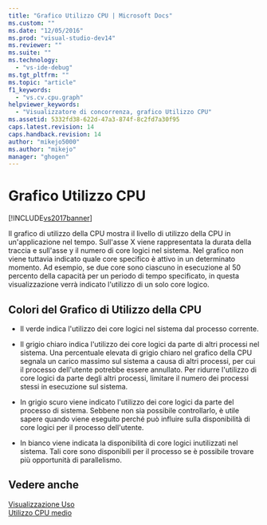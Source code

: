 ```yaml
---
title: "Grafico Utilizzo CPU | Microsoft Docs"
ms.custom: ""
ms.date: "12/05/2016"
ms.prod: "visual-studio-dev14"
ms.reviewer: ""
ms.suite: ""
ms.technology: 
  - "vs-ide-debug"
ms.tgt_pltfrm: ""
ms.topic: "article"
f1_keywords: 
  - "vs.cv.cpu.graph"
helpviewer_keywords: 
  - "Visualizzatore di concorrenza, grafico Utilizzo CPU"
ms.assetid: 5332fd38-622d-47a3-874f-8c2fd7a30f95
caps.latest.revision: 14
caps.handback.revision: 14
author: "mikejo5000"
ms.author: "mikejo"
manager: "ghogen"
---
```

# Grafico Utilizzo CPU
[!INCLUDE[vs2017banner](../code-quality/includes/vs2017banner.md)]

Il grafico di utilizzo della CPU mostra il livello di utilizzo della CPU in un'applicazione nel tempo.  Sull'asse X viene rappresentata la durata della traccia e sull'asse y il numero di core logici nel sistema.  Nel grafico non viene tuttavia indicato quale core specifico è attivo in un determinato momento.  Ad esempio, se due core sono ciascuno in esecuzione al 50 percento della capacità per un periodo di tempo specificato, in questa visualizzazione verrà indicato l'utilizzo di un solo core logico.  
  
## Colori del Grafico di Utilizzo della CPU  
  
-   Il verde indica l'utilizzo dei core logici nel sistema dal processo corrente.  
  
-   Il grigio chiaro indica l'utilizzo dei core logici da parte di altri processi nel sistema.  Una percentuale elevata di grigio chiaro nel grafico della CPU segnala un carico massimo sul sistema a causa di altri processi, per cui il processo dell'utente potrebbe essere annullato.  Per ridurre l'utilizzo di core logici da parte degli altri processi, limitare il numero dei processi stessi in esecuzione sul sistema.  
  
-   In grigio scuro viene indicato l'utilizzo dei core logici da parte del processo di sistema.  Sebbene non sia possibile controllarlo, è utile sapere quando viene eseguito perché può influire sulla disponibilità di core logici per il processo dell'utente.  
  
-   In bianco viene indicata la disponibilità di core logici inutilizzati nel sistema.  Tali core sono disponibili per il processo se è possibile trovare più opportunità di parallelismo.  
  
## Vedere anche  
 [Visualizzazione Uso](../profiling/utilization-view.md)   
 [Utilizzo CPU medio](../profiling/average-cpu-utilization.md)
